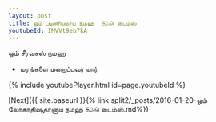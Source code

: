 ```yaml
---
layout: post
title: ஓம் அணியமாய நமஹ  ௧௦௮ டைம்ஸ்
youtubeId: IMVVt9eb7kA
---
```

 
 
 ஓம் சீரவசஸ் நமஹ  
 
 -  மரங்களை மறைப்பவர் யார் 
 
  
 
  
 
 
 
 
 
 


{% include youtubePlayer.html id=page.youtubeId %}
 
[Next]({{ site.baseurl }}{% link  split2/_posts/2016-01-20-ஓம் லோகாதிஷுதானாய நமஹ ௧௦௮ டைம்ஸ்.md%})
 
